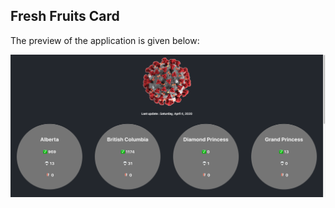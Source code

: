 ## Fresh Fruits Card

The preview of the application is given below:

<img src="src/covid-ss.png" />
